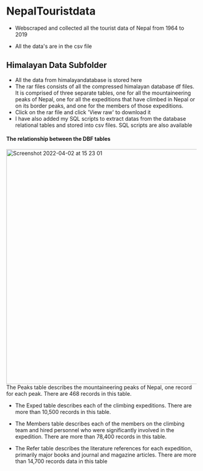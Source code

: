 # NepalTouristdata
- Webscraped and collected all the tourist data of Nepal from 1964 to 2019 

- All the data's are in the csv file

## Himalayan Data Subfolder
- All the data from himalayandatabase is stored here
- The rar files consists of all the compressed himalayan database df files. It is comprised of three separate tables, one for all the mountaineering peaks of Nepal, one for all the expeditions that have climbed in Nepal or on its border peaks, and one for the members of those expeditions.
- Click on the rar file and click 'View raw' to download it
- I have also added my SQL scripts to extract datas from the database relational tables and stored into csv files. SQL scripts are also available
#### The relationship between the DBF tables
<img width="619" alt="Screenshot 2022-04-02 at 15 23 01" src="https://user-images.githubusercontent.com/51405208/161377293-3204babb-6370-4985-8456-ba8c1479ce39.png">
The Peaks table describes the mountaineering peaks of Nepal, one record for
each peak. There are 468 records in this table.

- The Exped table describes each of the climbing expeditions. There are more
than 10,500 records in this table.

- The Members table describes each of the members on the climbing team and
hired personnel who were significantly involved in the expedition. There are
more than 78,400 records in this table.

- The Refer table describes the literature references for each expedition,
primarily major books and journal and magazine articles. There are more than
14,700 records data in this table
